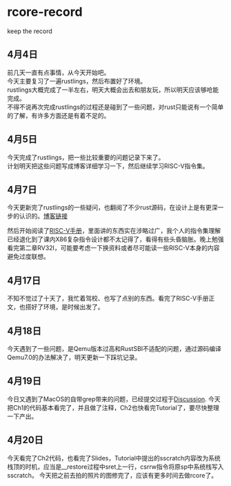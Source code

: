 # rcore-record
keep the record

## 4月4日
前几天一直有点事情，从今天开始吧。  
今天主要复习了一遍rustlings，然后布置好了环境。  
rustlings大概完成了一半左右，明天大概会出去和朋友玩，所以明天应该够呛能完成。  
不得不说再次完成rustlings的过程还是碰到了一些问题，对rust只能说有一个简单的了解，有许多方面还是有着不足的。  

## 4月5日
今天完成了rustlings，把一些比较重要的问题记录下来了。  
计划明天把这些问题写成博客详细学习一下，然后继续学习RISC-V指令集。

## 4月7日
今天更新完了rustlings的一些疑问，也翻阅了不少rust源码，在设计上是有更深一步的认识的。[博客链接](https://moonold.github.io/posts/lab/rcore/rustlings/)  

然后开始阅读了[RISC-V手册](http://riscvbook.com/chinese/RISC-V-Reader-Chinese-v2p1.pdf)，里面讲的东西实在涉略过广，我个人的指令集理解已经退化到了课内X86复杂指令设计都不太记得了，看得有些头昏脑胀。晚上勉强看完第二章RV32I，可能要考虑一下换资料或者尽可能读一些RISC-V本身的内容避免过度联想。

## 4月17日
不知不觉过了十天了，我忙着驾校、也写了点别的东西。看完了RISC-V手册正文，也搭好了环境，是时候出发了。

## 4月18日
今天遇到了一些问题，是Qemu版本过高和RustSBI不适配的问题，通过源码编译Qemu7.0的办法解决了，明天更新一下踩坑记录。

## 4月19日
今日又遇到了MacOS的自带grep带来的问题，已经提交过程于[Discussion](https://github.com/LearningOS/rust-based-os-comp2023/discussions/179).
今天把Ch1的代码基本看完了，并且做了注释，Ch2也快看完Tutorial了，要尽快整理一下产出。

## 4月20日
今天看完了Ch2代码，也看完了Slides，Tutorial中提出的sscratch内容改为系统栈顶的时机，应当是__restore过程中sret上一行，csrrw指令将原sp中系统栈写入sscratch。
今天把之前去拍的照片的图修完了，应该有更多时间去做rcore了。